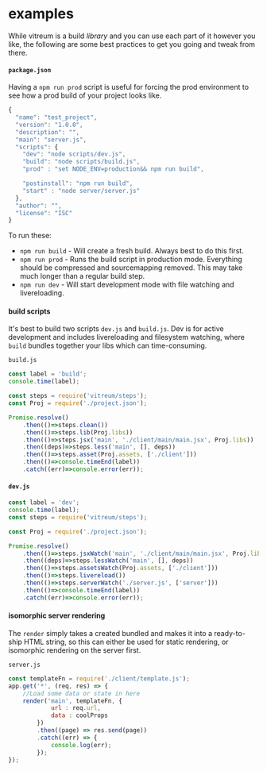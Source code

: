 # examples
While vitreum is a build _library_ and you can use each part of it however you like, the following are some best practices to get you going and tweak from there.

#### `package.json`
Having a `npm run prod` script is useful for forcing the prod environment to see how a prod build of your project looks like.

```javascript
{
  "name": "test_project",
  "version": "1.0.0",
  "description": "",
  "main": "server.js",
  "scripts": {
    "dev": "node scripts/dev.js",
    "build": "node scripts/build.js",
    "prod" : "set NODE_ENV=production&& npm run build",

    "postinstall": "npm run build",
    "start" : "node server/server.js"
  },
  "author": "",
  "license": "ISC"
}
```

To run these:

- `npm run build` - Will create a fresh build. Always best to do this first.
- `npm run prod`  - Runs the build script in production mode. Everything should be compressed and sourcemapping removed. This may take much longer than a regular build step.
- `npm run dev`   - Will start development mode with file watching and livereloading.


#### build scripts
It's best to build two scripts `dev.js` and `build.js`. Dev is for active development and includes livereloading and filesystem watching, where `build` bundles together your libs which can time-consuming.


`build.js`
```javascript
const label = 'build';
console.time(label);

const steps = require('vitreum/steps');
const Proj = require('./project.json');

Promise.resolve()
	.then(()=>steps.clean())
	.then(()=>steps.lib(Proj.libs))
	.then(()=>steps.jsx('main', './client/main/main.jsx', Proj.libs))
	.then((deps)=>steps.less('main', [], deps))
	.then(()=>steps.asset(Proj.assets, ['./client']))
	.then(()=>console.timeEnd(label))
	.catch((err)=>console.error(err));
```

#### `dev.js`
```javascript
const label = 'dev';
console.time(label);
const steps = require('vitreum/steps');

const Proj = require('./project.json');

Promise.resolve()
	.then(()=>steps.jsxWatch('main', './client/main/main.jsx', Proj.libs))
	.then((deps)=>steps.lessWatch('main', [], deps))
	.then(()=>steps.assetsWatch(Proj.assets, ['./client']))
	.then(()=>steps.livereload())
	.then(()=>steps.serverWatch('./server.js', ['server']))
	.then(()=>console.timeEnd(label))
	.catch((err)=>console.error(err));
```




#### isomorphic server rendering
The `render` simply takes a created bundled and makes it into a ready-to-ship HTML string, so this can either be used for static rendering, or isomorphic rendering on the server first.

`server.js`

```javascript
const templateFn = require('./client/template.js');
app.get('*', (req, res) => {
	//Load some data or state in here
	render('main', templateFn, {
			url : req.url,
			data : coolProps
		})
		.then((page) => res.send(page))
		.catch((err) => {
			console.log(err);
		});
});
```




